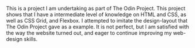 This is a project I am undertaking as part of The Odin Project. This project shows that I have a intermediate level of knowledge on HTML and CSS, as well as CSS Grid, and Flexbox. I attempted to imitate the design-layout that The Odin Project gave as a example. It is not perfect, but I am satisfied with the way the website turned out, and eager to continue improving my web-design skills.
